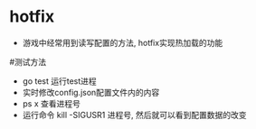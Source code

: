 hotfix======* 游戏中经常用到读写配置的方法, hotfix实现热加载的功能#测试方法* go test 运行test进程* 实时修改config.json配置文件内的内容* ps x 查看进程号* 运行命令 kill -SIGUSR1 进程号, 然后就可以看到配置数据的改变